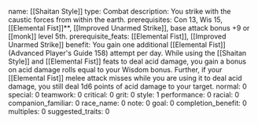 name: [[Shaitan Style]]
type: Combat
description: You strike with the caustic forces from within the earth.
prerequisites: Con 13, Wis 15, [[Elemental Fist]]**, [[Improved Unarmed Strike]], base attack bonus +9 or [[monk]] level 5th.
prerequisite_feats: [[Elemental Fist]], [[Improved Unarmed Strike]]
benefit: You gain one additional [[Elemental Fist]] (Advanced Player's Guide 158) attempt per day. While using the [[Shaitan Style]] and [[Elemental Fist]] feats to deal acid damage, you gain a bonus on acid damage rolls equal to your Wisdom bonus. Further, if your [[Elemental Fist]] melee attack misses while you are using it to deal acid damage, you still deal 1d6 points of acid damage to your target.
normal: 0
special: 0
teamwork: 0
critical: 0
grit: 0
style: 1
performance: 0
racial: 0
companion_familiar: 0
race_name: 0
note: 0
goal: 0
completion_benefit: 0
multiples: 0
suggested_traits: 0
